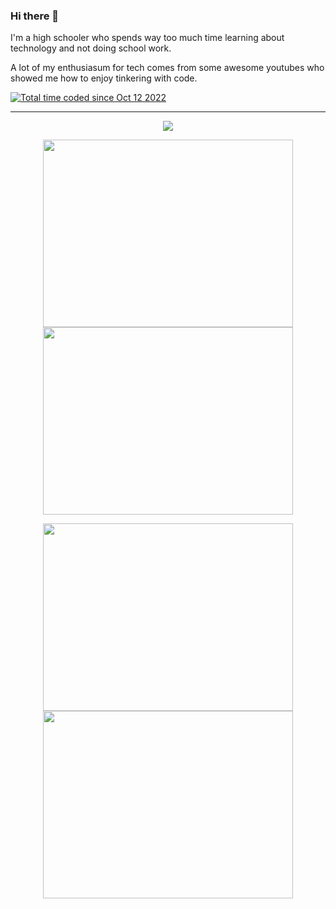 ### Hi there 👋
I'm a high schooler who spends way too much time learning about technology and not doing school work.

A lot of my enthusiasum for tech comes from some awesome youtubes who showed me how to enjoy tinkering with code. 

<a href="https://wakatime.com/@a74de5a2-6029-42fc-af5a-6c68022b44ae"><img src="https://wakatime.com/badge/user/a74de5a2-6029-42fc-af5a-6c68022b44ae.svg" alt="Total time coded since Oct 12 2022" /></a>
<hr>
<p align="center"><a href="https://github.com/anuraghazra/github-readme-stats">
  <img align="center" src="https://github-readme-stats.vercel.app/api?username=aamirazad&theme=rose_pine&show_icons=true" />
</a></p>
<p align="center"><a href="https://wakatime.com/@aamira">
  <img align="center" width="400" height="300" src="https://wakatime.com/share/@AamirA/51c985fe-39f5-45c7-b07b-a595e6955ec0.svg" />
</a>
<a href="https://wakatime.com/@aamira">
  <img align="center" width="400" height="300" src="https://wakatime.com/share/@AamirA/474e3c38-1b2e-4905-bea1-c905cffdb40d.svg" />
</a></p>

<p align="center"><a href="https://wakatime.com/@aamira">
  <img align="center" width="400" height="300" src="https://wakatime.com/share/@AamirA/cfbaafd0-2c66-46f4-a9d1-4c22dce0d3c4.svg" />
</a>
  <a href="https://wakatime.com/@aamira">
  <img align="center" width="400" height="300" src="https://wakatime.com/share/@AamirA/2634283f-c56e-4627-a9cb-afde8849a03b.svg" />
</a></p>
